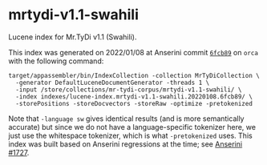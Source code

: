 # mrtydi-v1.1-swahili

Lucene index for Mr.TyDi v1.1 (Swahili).

This index was generated on 2022/01/08 at Anserini commit [`6fcb89`](https://github.com/castorini/anserini/commit/6fcb896c61e2b8cf2f235def3e95dda5fe4cd2fc) on `orca` with the following command:

```
target/appassembler/bin/IndexCollection -collection MrTyDiCollection \
  -generator DefaultLuceneDocumentGenerator -threads 1 \
  -input /store/collections/mr-tydi-corpus/mrtydi-v1.1-swahili/ \
  -index indexes/lucene-index.mrtydi-v1.1-swahili.20220108.6fcb89/ \
  -storePositions -storeDocvectors -storeRaw -optimize -pretokenized
```

Note that `-language sw` gives identical results (and is more semantically accurate) but since we do not have a language-specific tokenizer here, we just use the whitespace tokenizer, which is what `-pretokenized` uses.
This index was built based on Anserini regressions at the time; see [Anserini #1727](https://github.com/castorini/anserini/pull/1727).